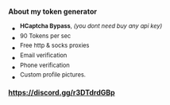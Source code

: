 **About my token generator**

* <sup>**HCaptcha Bypass**, *(you dont need buy any api key)*
* <sup>90 Tokens per sec
* <sup>Free http & socks proxies
* <sup>Email verification
* <sup>Phone verification
* <sup>Custom profile pictures.

**https://discord.gg/r3DTdrdGBp**
